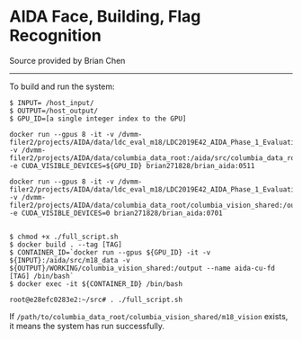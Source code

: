 # AIDA Face, Building, Flag Recognition

Source provided by Brian Chen

-----
To build and run the system:

```
$ INPUT= /host_input/
$ OUTPUT=/host_output/
$ GPU_ID=[a single integer index to the GPU]

docker run --gpus 8 -it -v /dvmm-filer2/projects/AIDA/data/ldc_eval_m18/LDC2019E42_AIDA_Phase_1_Evaluation_Source_Data_V1.0:/aida/src/m18_data -v /dvmm-filer2/projects/AIDA/data/columbia_data_root:/aida/src/columbia_data_root -e CUDA_VISIBLE_DEVICES=${GPU_ID} brian271828/brian_aida:0511

docker run --gpus 8 -it -v /dvmm-filer2/projects/AIDA/data/ldc_eval_m18/LDC2019E42_AIDA_Phase_1_Evaluation_Source_Data_V1.0:/aida/src/m18_data -v /dvmm-filer2/projects/AIDA/data/columbia_data_root/columbia_vision_shared:/output -e CUDA_VISIBLE_DEVICES=0 brian271828/brian_aida:0701


$ chmod +x ./full_script.sh
$ docker build . --tag [TAG]
$ CONTAINER_ID=`docker run --gpus ${GPU_ID} -it -v ${INPUT}:/aida/src/m18_data -v ${OUTPUT}/WORKING/columbia_vision_shared:/output --name aida-cu-fd [TAG] /bin/bash`
$ docker exec -it ${CONTAINER_ID} /bin/bash

root@e28efc0283e2:~/src# . ./full_script.sh 

```

If `/path/to/columbia_data_root/columbia_vision_shared/m18_vision`  exists, it means the system has run successfully.



